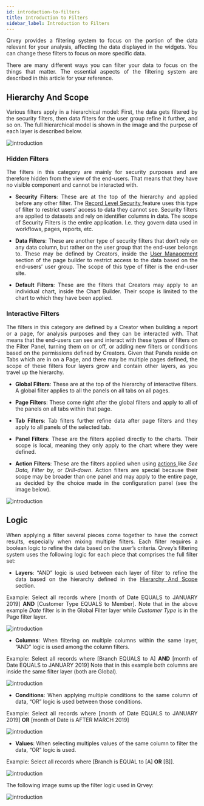 ```yaml
---
id: introduction-to-filters
title: Introduction to Filters
sidebar_label: Introduction to Filters
---
```


<div style="text-align: justify">

Qrvey provides a filtering system to focus on the portion of the data relevant for your analysis, affecting the data displayed in the widgets. You can change these filters to focus on more specific data.

There are many different ways you can filter your data to focus on the things that matter. The essential aspects of the filtering system are described in this article for your reference.

## Hierarchy And Scope
Various filters apply in a hierarchical model: First, the data gets filtered by the security filters, then data filters for the user group refine it further, and so on. The full hierarchical model is shown in the image and the purpose of each layer is described below.

![introduction](https://s3.amazonaws.com/cdn.qrvey.com/documentation_assets/ui-docs/filters/introduction/1intro.png#thumbnail-60)


### Hidden Filters
The filters in this category are mainly for security purposes and are therefore hidden from the view of the end-users. That means that they have no visible component and cannot be interacted with.

* **Security Filters**: These are at the top of the hierarchy and applied before any other filter. The <a href="/docs/admin/record-level-security/" target="_blank"> Record Level Security </a> feature uses this type of filter to restrict users’ access to data they cannot see. Security filters are applied to datasets and rely on identifier columns in data. 
The scope of Security Filters is the entire application. I.e. they govern data used in workflows, pages, reports, etc.

* **Data Filters**: These are another type of security filters that don’t rely on any data column, but rather on the user group that the end-user belongs to. These may be defined by Creators, inside the <a href="/docs/ui-docs/builders/user-management/" target="_blank">User Management </a> section of the page builder to restrict access to the data based on the end-users’ user group. 
The scope of this type of filter is the end-user site.

* **Default Filters**: These are the filters that Creators may apply to an individual chart, inside the Chart Builder. Their scope is limited to the chart to which they have been applied.

### Interactive Filters
The filters in this category are defined by a Creator when building a report or a page, for analysis purposes and they can be interacted with. That means that the end-users can see and interact with these types of filters on the Filter Panel, turning them on or off, or adding new filters or conditions based on the permissions defined by Creators.
Given that Panels reside on Tabs which are in on a Page, and there may be multiple pages defined, the scope of these filters four layers grow and contain other layers, as you travel up the hierarchy.

* **Global Filters**: These are at the top of the hierarchy of interactive filters. A global filter applies to all the panels on all tabs on all pages.

* **Page Filters**: These come right after the global filters and apply to all of the panels on all tabs within that page.

* **Tab Filters**: Tab filters further refine data after page filters and they apply to all panels of the selected tab. 

* **Panel Filters**: These are the filters applied directly to the charts. Their scope is local, meaning they only apply to the chart where they were defined.

* **Action Filters**: These are the filters applied when using <a href="/docs/ui-docs/builders/pages_actions/" target="_blank"> actions </a> like *See Data, Filter by*, or *Drill-down*.
Action filters are special because their scope may be broader than one panel and may apply to the entire page, as decided by the choice made in the configuration panel (see the image below).

![introduction](https://s3.amazonaws.com/cdn.qrvey.com/documentation_assets/ui-docs/filters/introduction/2_intro.png#thumbnail-40)

## Logic
When applying a filter several pieces come together to have the correct results, especially when mixing multiple filters. Each filter requires a boolean logic to refine the data based on the user’s criteria. Qrvey’s filtering system uses the following logic for each piece that comprises the full filter set:

* **Layers**: “AND” logic is used between each layer of filter to refine the data based on the hierarchy defined in the <a href="#hierarchy-and-scope">Hierarchy And Scope</a> section. 

Example: Select all records where [month of Date EQUALS to JANUARY 2019] **AND** [Customer Type EQUALS to Member].
Note that in the above example *Date* filter is in the Global Filter layer while *Customer Type* is in the Page filter layer.

![introduction](https://s3.amazonaws.com/cdn.qrvey.com/documentation_assets/ui-docs/filters/introduction/3_intro.png#thumbnail-40)


* **Columns**: When filtering on multiple columns within the same layer, “AND” logic is used among the column filters.

Example: Select all records where [Branch EQUALS to A] **AND** [month of Date EQUALS to JANUARY 2019]
Note that in this example both columns are inside the same filter layer (both are Global).

![introduction](https://s3.amazonaws.com/cdn.qrvey.com/documentation_assets/ui-docs/filters/introduction/4_intro.png#thumbnail-40)

* **Conditions**: When applying multiple conditions to the same column of data, “OR” logic is used between those conditions. 

Example: Select all records where [month of Date EQUALS to JANUARY 2019] **OR** [month of Date is AFTER MARCH 2019]

![introduction](https://s3.amazonaws.com/cdn.qrvey.com/documentation_assets/ui-docs/filters/introduction/5_intro.png#thumbnail-40)


* **Values**: When selecting multiples values of the same column to filter the data, “OR” logic is used. 

Example: Select all records where [Branch is EQUAL to [A] **OR** [B]].

![introduction](https://s3.amazonaws.com/cdn.qrvey.com/documentation_assets/ui-docs/filters/introduction/6_intro.png#thumbnail-40)

The following image sums up the filter logic used in Qrvey:

![introduction](https://s3.amazonaws.com/cdn.qrvey.com/documentation_assets/ui-docs/filters/introduction/7intro.png#thumbnail)

